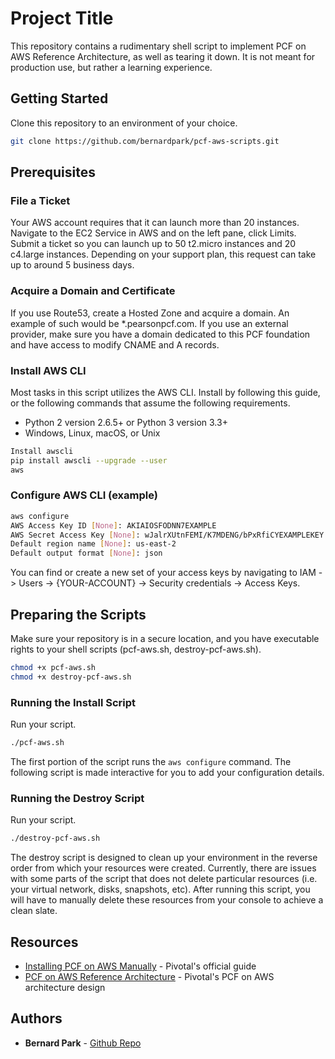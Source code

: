 # Project Title

This repository contains a rudimentary shell script to implement PCF on AWS Reference Architecture, as well as tearing it down. It is not meant for production use, but rather a learning experience.

## Getting Started

Clone this repository to an environment of your choice.

```bash
git clone https://github.com/bernardpark/pcf-aws-scripts.git
```

## Prerequisites

### File a Ticket

Your AWS account requires that it can launch more than 20 instances. Navigate to the EC2 Service in AWS and on the left pane, click Limits. Submit a ticket so you can launch up to 50 t2.micro instances and 20 c4.large instances. Depending on your support plan, this request can take up to around 5 business days.

### Acquire a Domain and Certificate

If you use Route53, create a Hosted Zone and acquire a domain. An example of such would be *.pearsonpcf.com. If you use an external provider, make sure you have a domain dedicated to this PCF foundation and have access to modify CNAME and A records.

### Install AWS CLI

Most tasks in this script utilizes the AWS CLI. Install by following this guide, or the following commands that assume the following requirements.

* Python 2 version 2.6.5+ or Python 3 version 3.3+
* Windows, Linux, macOS, or Unix

```bash
Install awscli
pip install awscli --upgrade --user
aws
```

### Configure AWS CLI (example)
```bash
aws configure
AWS Access Key ID [None]: AKIAIOSFODNN7EXAMPLE
AWS Secret Access Key [None]: wJalrXUtnFEMI/K7MDENG/bPxRfiCYEXAMPLEKEY
Default region name [None]: us-east-2
Default output format [None]: json
```

You can find or create a new set of your access keys by navigating to IAM -> Users -> {YOUR-ACCOUNT} -> Security credentials -> Access Keys.


## Preparing the Scripts

Make sure your repository is in a secure location, and you have executable rights to your shell scripts (pcf-aws.sh, destroy-pcf-aws.sh).

```bash
chmod +x pcf-aws.sh
chmod +x destroy-pcf-aws.sh
```

### Running the Install Script
Run your script.

```bash
./pcf-aws.sh
```

The first portion of the script runs the `aws configure` command. The following script is made interactive for you to add your configuration details.

### Running the Destroy Script
Run your script.

```bash
./destroy-pcf-aws.sh
```

The destroy script is designed to clean up your environment in the reverse order from which your resources were created. Currently, there are issues with some parts of the script that does not delete particular resources (i.e. your virtual network, disks, snapshots, etc). After running this script, you will have to manually delete these resources from your console to achieve a clean slate.

## Resources

* [Installing PCF on AWS Manually](https://docs.pivotal.io/pivotalcf/2-3/om/aws/prepare-env-manual.html) - Pivotal's official guide
* [PCF on AWS Reference Architecture](https://docs.pivotal.io/pivotalcf/2-1/refarch/aws/aws_ref_arch.html) - Pivotal's PCF on AWS architecture design


## Authors

* **Bernard Park** - [Github Repo](https://github.com/bernardpark)

